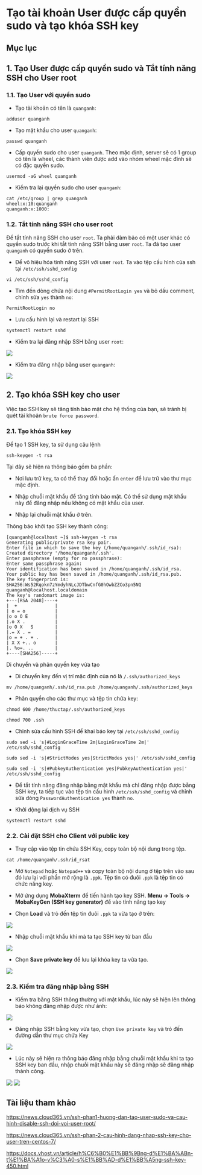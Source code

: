 # Tạo tài khoản User được cấp quyền sudo và tạo khóa SSH key

## Mục lục

## 1. Tạo User được cấp quyền sudo và Tắt tính năng SSH cho User root

### 1.1. Tạo User với quyền sudo

- Tạo tài khoản có tên là `quanganh`:

`adduser quanganh`

- Tạo mật khẩu cho user `quanganh`:

`passwd quanganh`

- Cấp quyền sudo cho user `quanganh`. Theo mặc định, server sẽ có 1 group có tên là wheel, các thành viên được add vào nhóm wheel mặc đính sẽ có đặc quyền sudo.

`usermod -aG wheel quanganh`

- Kiểm tra lại quyền sudo cho user `quanganh`:

```
cat /etc/group | grep quanganh
wheel:x:10:quanganh
quanganh:x:1000:
```

### 1.2. Tắt tính năng SSH cho user root

Để tắt tính năng SSH cho user `root`. Ta phải đảm bảo có một user khác có quyền sudo trước khi tắt tính năng SSH bằng user `root`. Ta đã tạo user `quanganh` có quyền sudo ở trên.

- Để vô hiệu hóa tính năng SSH với user `root`. Ta vào tệp cấu hình của ssh tại `/etc/ssh/sshd_config`

`vi /etc/ssh/sshd_config`

- Tìm đến dòng chứa nội dung `#PermitRootLogin yes` và bỏ dấu comment, chỉnh sửa `yes` thành `no`:

`PermitRootLogin no`

- Lưu cấu hình lại và restart lại SSH

`systemctl restart sshd`

- Kiểm tra lại đăng nhập SSH bằng user `root`:

<img src="https://imgur.com/mZSKA4d.png">

- Kiểm tra đăng nhập bằng user `quanganh`:

<img src="https://imgur.com/xdyUUyZ.png">

## 2. Tạo khóa SSH key cho user

Việc tạo SSH key sẽ tăng tính bảo mật cho hệ thống của bạn, sẽ tránh bị quét tài khoản `brute force password`.

### 2.1. Tạo khóa SSH key

Để tạo 1 SSH key, ta sử dụng câu lệnh

`ssh-keygen -t rsa`

Tại đây sẽ hiện ra thông báo gồm ba phần:

- Nơi lưu trữ key, ta có thể thay đổi hoặc ấn `enter` để lưu trữ vào thư mục mặc định.

- Nhập chuỗi mật khẩu để tăng tính bảo mật. Có thể sử dụng mật khẩu này để đăng nhập nếu không có mật khẩu của user.

- Nhập lại chuỗi mật khẩu ở trên.

Thông báo khởi tạo SSH key thành công:

```
[quanganh@localhost ~]$ ssh-keygen -t rsa
Generating public/private rsa key pair.
Enter file in which to save the key (/home/quanganh/.ssh/id_rsa):
Created directory '/home/quanganh/.ssh'.
Enter passphrase (empty for no passphrase):
Enter same passphrase again:
Your identification has been saved in /home/quanganh/.ssh/id_rsa.
Your public key has been saved in /home/quanganh/.ssh/id_rsa.pub.
The key fingerprint is:
SHA256:Ws52Kqokn7zYmdyhNLcJDTbwCnfG0hOwbZZCo3pn5NQ quanganh@localhost.localdomain
The key's randomart image is:
+---[RSA 2048]----+
|  +              |
| o = o           |
|o o O E          |
|.o X .           |
|o O X   S        |
|.= X . =         |
|o = + . + .      |
| X X +.. o       |
|. %o=. ..        |
+----[SHA256]-----+
```

Di chuyển và phân quyền key vừa tạo

- Di chuyển key đến vị trí mặc định của nó là `/.ssh/authorized_keys`

`mv /home/quanganh/.ssh/id_rsa.pub /home/quanganh/.ssh/authorized_keys`

- Phân quyền cho các thư mục và tệp tin chứa key:

```
chmod 600 /home/thuctap/.ssh/authorized_keys

chmod 700 .ssh
```

- Chỉnh sửa cấu hình SSH để khai báo key tại `/etc/ssh/sshd_config`

```
sudo sed -i 's|#LoginGraceTime 2m|LoginGraceTime 2m|' /etc/ssh/sshd_config

sudo sed -i 's|#StrictModes yes|StrictModes yes|' /etc/ssh/sshd_config

sudo sed -i 's|#PubkeyAuthentication yes|PubkeyAuthentication yes|' /etc/ssh/sshd_config
```

- Để tắt tính năng đăng nhập bằng mật khẩu mà chỉ đăng nhập được bằng SSH key, ta tiếp tục vào tệp tin cấu hình `/etc/ssh/sshd_config` và chỉnh sửa dòng `PasswordAuthentication yes` thành `no`.

- Khởi động lại dịch vụ SSH

`systemctl restart sshd`

### 2.2. Cài đặt SSH cho Client với public key

- Truy cập vào tệp tin chứa SSH Key, copy toàn bộ nội dung trong tệp.

`cat /home/quanganh/.ssh/id_rsat`

- Mở `Notepad` hoặc `Notepad++` và copy toàn bộ nội dung ở tệp trên vào sau đó lưu lại với phần mở rộng là `.ppk`. Tệp tin có đuôi `.ppk` là tệp tin có chức năng key.

- Mở ứng dụng **MobaXterm** để tiến hành tạo key SSH. **Menu -> Tools -> MobaKeyGen (SSH key generator)** để vào tính năng tạo key

- Chọn **Load** và trỏ đến tệp tin đuôi `.ppk` ta vừa tạo ở trên:

<img src="https://imgur.com/YsqBcis.png">

- Nhập chuỗi mật khẩu khi mà ta tạo SSH key từ ban đầu

<img src="https://imgur.com/wnbmE53.png">

- Chọn **Save private key** để lưu lại khóa key ta vừa tạo.

<img src="https://imgur.com/zLL36eS.png">

### 2.3. Kiểm tra đăng nhập bằng SSH

- Kiểm tra bằng SSH thông thường với mật khẩu, lúc này sẽ hiện lên thông báo không đăng nhập được như ảnh:

<img src="https://imgur.com/vcnr7Sl.png">

- Đăng nhập SSH bằng key vừa tạo, chọn `Use private key` và trỏ đến đường dẫn thư mục chứa Key

<img src="https://imgur.com/ahdH1hc.png">

- Lúc này sẽ hiện ra thông báo đăng nhập bằng chuỗi mật khẩu khi ta tạo SSH key ban đầu, nhập chuỗi mật khẩu này sẽ đăng nhập sẽ đăng nhập thành công.

<img src="https://imgur.com/tHb9BkP.png">

<img src="https://imgur.com/dNXtNnM.png">

## Tài liệu tham khảo

https://news.cloud365.vn/ssh-phan1-huong-dan-tao-user-sudo-va-cau-hinh-disable-ssh-doi-voi-user-root/

https://news.cloud365.vn/ssh-phan-2-cau-hinh-dang-nhap-ssh-key-cho-user-tren-centos-7/

https://docs.vhost.vn/article/h%C6%B0%E1%BB%9Bng-d%E1%BA%ABn-t%E1%BA%A1o-v%C3%A0-s%E1%BB%AD-d%E1%BB%A5ng-ssh-key-450.html